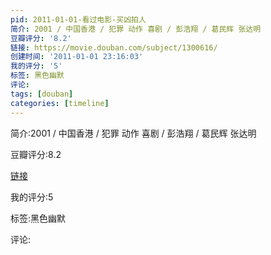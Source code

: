 ```yaml
---
pid: 2011-01-01-看过电影-买凶拍人
简介: 2001 / 中国香港 / 犯罪 动作 喜剧 / 彭浩翔 / 葛民辉 张达明
豆瓣评分: '8.2'
链接: https://movie.douban.com/subject/1300616/
创建时间: '2011-01-01 23:16:03'
我的评分: '5'
标签: 黑色幽默
评论:
tags: [douban]
categories: [timeline]
---
```

简介:2001 / 中国香港 / 犯罪 动作 喜剧 / 彭浩翔 / 葛民辉 张达明

豆瓣评分:8.2

[链接](https://movie.douban.com/subject/1300616/)

我的评分:5

标签:黑色幽默

评论:

